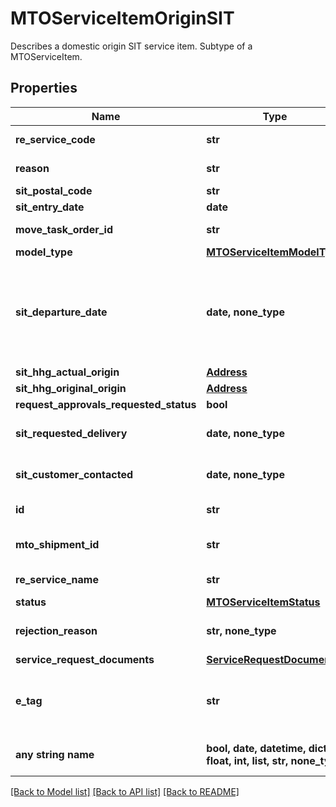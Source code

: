 # MTOServiceItemOriginSIT

Describes a domestic origin SIT service item. Subtype of a MTOServiceItem.

## Properties
Name | Type | Description | Notes
------------ | ------------- | ------------- | -------------
**re_service_code** | **str** | Service code allowed for this model type. | 
**reason** | **str** | Explanation of why Prime is picking up SIT item. | 
**sit_postal_code** | **str** |  | 
**sit_entry_date** | **date** | Entry date for the SIT | 
**move_task_order_id** | **str** | The ID of the move for this service item. | 
**model_type** | [**MTOServiceItemModelType**](MTOServiceItemModelType.md) |  | 
**sit_departure_date** | **date, none_type** | Departure date for SIT. This is the end date of the SIT at either origin or destination. This is optional as it can be updated using the UpdateMTOServiceItemSIT modelType at a later date. | [optional] 
**sit_hhg_actual_origin** | [**Address**](Address.md) |  | [optional] 
**sit_hhg_original_origin** | [**Address**](Address.md) |  | [optional] 
**request_approvals_requested_status** | **bool** |  | [optional] 
**sit_requested_delivery** | **date, none_type** | Date when the customer has requested delivery out of SIT. | [optional] 
**sit_customer_contacted** | **date, none_type** | Date when the customer contacted the prime for a delivery out of SIT. | [optional] 
**id** | **str** | The ID of the service item. | [optional] [readonly] 
**mto_shipment_id** | **str** | The ID of the shipment this service is for, if any. Optional. | [optional] 
**re_service_name** | **str** | The full descriptive name of the service. | [optional] [readonly] 
**status** | [**MTOServiceItemStatus**](MTOServiceItemStatus.md) |  | [optional] 
**rejection_reason** | **str, none_type** | The reason why this service item was rejected by the TOO. | [optional] [readonly] 
**service_request_documents** | [**ServiceRequestDocuments**](ServiceRequestDocuments.md) |  | [optional] 
**e_tag** | **str** | A hash unique to this service item that should be used as the \&quot;If-Match\&quot; header for any updates. | [optional] [readonly] 
**any string name** | **bool, date, datetime, dict, float, int, list, str, none_type** | any string name can be used but the value must be the correct type | [optional]

[[Back to Model list]](../README.md#documentation-for-models) [[Back to API list]](../README.md#documentation-for-api-endpoints) [[Back to README]](../README.md)


